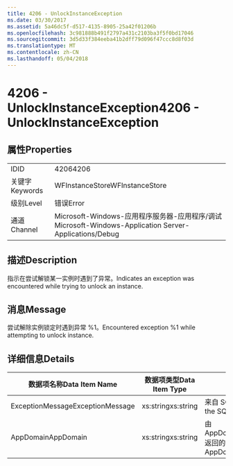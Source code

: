 ```yaml
---
title: 4206 - UnlockInstanceException
ms.date: 03/30/2017
ms.assetid: 5a46dc5f-d517-4135-8905-25a42f01206b
ms.openlocfilehash: 3c981888b491f2797a431c2103ba3f5f0bd17046
ms.sourcegitcommit: 3d5d33f384eeba41b2dff79d096f47ccc8d8f03d
ms.translationtype: MT
ms.contentlocale: zh-CN
ms.lasthandoff: 05/04/2018
---
```

# <a name="4206---unlockinstanceexception"></a><span data-ttu-id="5a257-102">4206 - UnlockInstanceException</span><span class="sxs-lookup"><span data-stu-id="5a257-102">4206 - UnlockInstanceException</span></span>
## <a name="properties"></a><span data-ttu-id="5a257-103">属性</span><span class="sxs-lookup"><span data-stu-id="5a257-103">Properties</span></span>  
  
|||  
|-|-|  
|<span data-ttu-id="5a257-104">ID</span><span class="sxs-lookup"><span data-stu-id="5a257-104">ID</span></span>|<span data-ttu-id="5a257-105">4206</span><span class="sxs-lookup"><span data-stu-id="5a257-105">4206</span></span>|  
|<span data-ttu-id="5a257-106">关键字</span><span class="sxs-lookup"><span data-stu-id="5a257-106">Keywords</span></span>|<span data-ttu-id="5a257-107">WFInstanceStore</span><span class="sxs-lookup"><span data-stu-id="5a257-107">WFInstanceStore</span></span>|  
|<span data-ttu-id="5a257-108">级别</span><span class="sxs-lookup"><span data-stu-id="5a257-108">Level</span></span>|<span data-ttu-id="5a257-109">错误</span><span class="sxs-lookup"><span data-stu-id="5a257-109">Error</span></span>|  
|<span data-ttu-id="5a257-110">通道</span><span class="sxs-lookup"><span data-stu-id="5a257-110">Channel</span></span>|<span data-ttu-id="5a257-111">Microsoft-Windows-应用程序服务器-应用程序/调试</span><span class="sxs-lookup"><span data-stu-id="5a257-111">Microsoft-Windows-Application Server-Applications/Debug</span></span>|  
  
## <a name="description"></a><span data-ttu-id="5a257-112">描述</span><span class="sxs-lookup"><span data-stu-id="5a257-112">Description</span></span>  
 <span data-ttu-id="5a257-113">指示在尝试解锁某一实例时遇到了异常。</span><span class="sxs-lookup"><span data-stu-id="5a257-113">Indicates an exception was encountered while trying to unlock an instance.</span></span>  
  
## <a name="message"></a><span data-ttu-id="5a257-114">消息</span><span class="sxs-lookup"><span data-stu-id="5a257-114">Message</span></span>  
 <span data-ttu-id="5a257-115">尝试解除实例锁定时遇到异常 %1。</span><span class="sxs-lookup"><span data-stu-id="5a257-115">Encountered exception %1 while attempting to unlock instance.</span></span>  
  
## <a name="details"></a><span data-ttu-id="5a257-116">详细信息</span><span class="sxs-lookup"><span data-stu-id="5a257-116">Details</span></span>  
  
|<span data-ttu-id="5a257-117">数据项名称</span><span class="sxs-lookup"><span data-stu-id="5a257-117">Data Item Name</span></span>|<span data-ttu-id="5a257-118">数据项类型</span><span class="sxs-lookup"><span data-stu-id="5a257-118">Data Item Type</span></span>|<span data-ttu-id="5a257-119">描述</span><span class="sxs-lookup"><span data-stu-id="5a257-119">Description</span></span>|  
|--------------------|--------------------|-----------------|  
|<span data-ttu-id="5a257-120">ExceptionMessage</span><span class="sxs-lookup"><span data-stu-id="5a257-120">ExceptionMessage</span></span>|<span data-ttu-id="5a257-121">xs:string</span><span class="sxs-lookup"><span data-stu-id="5a257-121">xs:string</span></span>|<span data-ttu-id="5a257-122">来自 SQL 异常的消息。</span><span class="sxs-lookup"><span data-stu-id="5a257-122">The message from the SQL exception.</span></span>|  
|<span data-ttu-id="5a257-123">AppDomain</span><span class="sxs-lookup"><span data-stu-id="5a257-123">AppDomain</span></span>|<span data-ttu-id="5a257-124">xs:string</span><span class="sxs-lookup"><span data-stu-id="5a257-124">xs:string</span></span>|<span data-ttu-id="5a257-125">由 AppDomain.CurrentDomain.FriendlyName 返回的字符串。</span><span class="sxs-lookup"><span data-stu-id="5a257-125">The string returned by AppDomain.CurrentDomain.FriendlyName.</span></span>|
